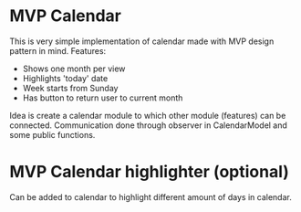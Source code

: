 # MVP Calendar
This is very simple implementation of calendar made with MVP design pattern in mind.
Features:
* Shows one month per view
* Highlights 'today' date
* Week starts from Sunday
* Has button to return user to current month

Idea is create a calendar module to which other module (features) can be connected.
Communication done through observer in CalendarModel and some public functions.

# MVP Calendar highlighter (optional)
Can be added to calendar to highlight different amount of days in calendar.

